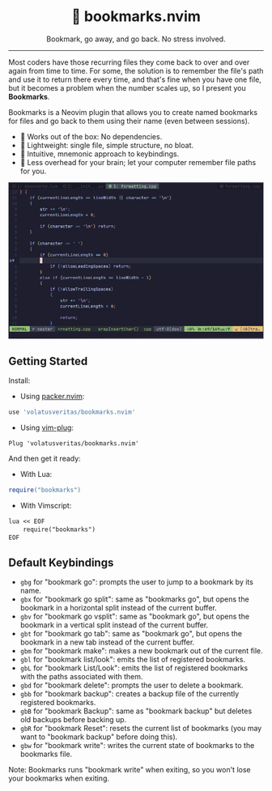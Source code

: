 <h1 align="center">🔖 bookmarks.nvim</h1>
<p align="center">Bookmark, go away, and go back. No stress involved.</p>

---

Most coders have those recurring files they come back to over and over again
from time to time. For some, the solution is to remember the file's path and
use it to return there every time, and that's fine when you have one file, but
it becomes a problem when the number scales up, so I present you **Bookmarks**.

Bookmarks is a Neovim plugin that allows you to create named bookmarks for
files and go back to them using their name (even between sessions).

- 🌟 Works out of the box: No dependencies.
- 🌟 Lightweight: single file, simple structure, no bloat.
- 🌟 Intuitive, mnemonic approach to keybindings.
- 🌟 Less overhead for your brain; let your computer remember file paths for
  you.

<p align="center">
    <img
        src="img/bookmarks-nvim-showcase.gif"
        alt="A showcase of bookmarks.nvim"
    >
</p>

## Getting Started

Install:

- Using [packer.nvim](https://github.com/wbthomason/packer.nvim):
```lua
use 'volatusveritas/bookmarks.nvim'
```

- Using [vim-plug](https://github.com/junegunn/vim-plug):
```vim
Plug 'volatusveritas/bookmarks.nvim'
```

And then get it ready:

- With Lua:
```lua
require("bookmarks")
```

- With Vimscript:
```vim
lua << EOF
    require("bookmarks")
EOF
```

## Default Keybindings

- `gbg` for "bookmark go": prompts the user to jump to a bookmark by its name.
- `gbx` for "bookmark go split": same as "bookmarks go", but opens the bookmark
  in a horizontal split instead of the current buffer.
- `gbv` for "bookmark go vsplit": same as "bookmark go", but opens the
  bookmark in a vertical split instead of the current buffer.
- `gbt` for "bookmark go tab": same as "bookmark go", but opens the bookmark in
  a new tab instead of the current buffer.
- `gbm` for "bookmark make": makes a new bookmark out of the current file.
- `gbl` for "bookmark list/look": emits the list of registered bookmarks.
- `gbL` for "bookmark List/Look": emits the list of registered
  bookmarks with the paths associated with them.
- `gbd` for "bookmark delete": prompts the user to delete a bookmark.
- `gbb` for "bookmark backup": creates a backup file of the currently
  registered bookmarks.
- `gbB` for "bookmark Backup": same as "bookmark backup" but deletes old
  backups before backing up.
- `gbR` for "bookmark Reset": resets the current list of bookmarks (you may
  want to "bookmark backup" before doing this).
- `gbw` for "bookmark write": writes the current state of bookmarks to the
  bookmarks file.

Note: Bookmarks runs "bookmark write" when exiting, so you won't lose your
bookmarks when exiting.
